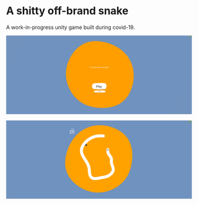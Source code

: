 # A shitty off-brand snake

A work-in-progress unity game built during covid-19.

![menu_screenshot](https://github.com/gage-langdon/A-shitty-off-brand-snake/blob/master/Assets/art/screenshots/menu.png?raw=true)

![menu_screenshot](https://github.com/gage-langdon/A-shitty-off-brand-snake/blob/master/Assets/art/screenshots/gameplay.png?raw=true)
